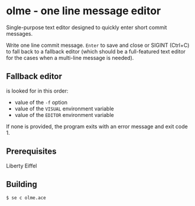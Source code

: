 # olme - one line message editor

Single-purpose text editor designed to quickly enter short commit messages.

Write one line commit message.
`Enter` to save and close or
SIGINT (Ctrl+C) to fall back to a fallback editor (which should be a full-featured
text editor for the cases when a multi-line message is needed).

## Fallback editor

is looked for in this order:

- value of the `-f` option
- value of the `VISUAL` environment variable
- value of the `EDITOR` environment variable

If none is provided, the program exits with an error message and exit code 1.

## Prerequisites

Liberty Eiffel

## Building

`$ se c olme.ace`
